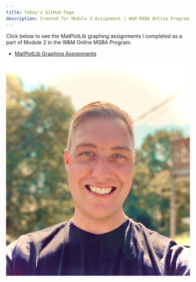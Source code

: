 ```yaml
---
title: Tobey's GitHub Page
description: Created for Module 3 Assignment | W&M MSBA Online Program
---
```


Click below to see the MatPlotLib graphing assignments I completed as a part of Module 2 in the W&M Online MSBA Program.

- [MatPlotLib Graphing Assignments](/just_for_fun)

![My Profile Picture](/pics/profile-pic.jpg)
